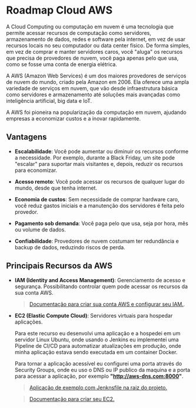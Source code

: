 # Roadmap Cloud AWS
A Cloud Computing ou computação em nuvem é uma tecnologia que permite acessar recursos de computação como servidores, armazenamento de dados, redes e software pela internet, em vez de usar recursos locais no seu computador ou data center físico. De forma simples, em vez de comprar e manter servidores caros, você "aluga" os recursos que precisa de provedores de nuvem, você paga apenas pelo que usa, como se fosse uma conta de energia elétrica.

A AWS (Amazon Web Services) é um dos maiores provedores de serviços de nuvem do mundo, criado pela Amazon em 2006. Ela oferece uma ampla variedade de serviços em nuvem, que vão desde infraestrutura básica como servidores e armazenamento até soluções mais avançadas como inteligência artificial, big data e IoT.

A AWS foi pioneira na popularização da computação em nuvem, ajudando empresas a economizar custos e a inovar rapidamente.

## Vantagens

- **Escalabilidade**: Você pode aumentar ou diminuir os recursos conforme a necessidade. Por exemplo, durante a Black Friday, um site pode "escalar" para suportar mais visitantes e, depois, reduzir os recursos para economizar.

- **Acesso remoto**: Você pode acessar os recursos de qualquer lugar do mundo, desde que tenha internet.

- **Economia de custos**: Sem necessidade de comprar hardware caro, você reduz gastos iniciais e a manutenção dos servidores é feita pelo provedor.

- **Pagamento sob demanda**: Você paga pelo que usa, seja por hora, mês ou volume de dados.

- **Confiabilidade**: Provedores de nuvem costumam ter redundância e backup de dados, reduzindo riscos de perda.

## Principais Recursos da AWS

- **IAM (Identity and Access Management)**: Gerenciamento de acesso e segurança. Possibilitando controlar quem pode acessar os recursos da sua conta AWS.
    > [Documentação para criar sua conta AWS e configurar seu IAM.](https://docs.aws.amazon.com/pt_br/IAM/latest/UserGuide/getting-started-account-iam.html).

- **EC2 (Elastic Compute Cloud)**: Servidores virtuais para hospedar aplicações.

    Para este recurso eu desenvolvi uma aplicação e a hospedei em um servidor Linux Ubuntu, onde usando o Jenkins eu implementei uma Pipeline de CI/CD para automatizar atualizações em produção, onde minha aplicação estava sendo executada em um container Docker.

    Para tornar a aplicação acessível eu configurei uma porta através do Security Groups, onde eu uso o DNS ou IP publico da maquina e a porta para acessar a aplicação, por exemplo **"http://aws-dns.com:8000"**.

    > [Aplicação de exemplo com Jenknsfile na raiz do projeto.](https://github.com/wesleysbmartins/node_with_jenkins)

    > [Documentação para criar seu EC2.](https://docs.aws.amazon.com/AWSEC2/latest/UserGuide/EC2_GetStarted.html?icmpid=docs_ec2_console)
